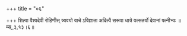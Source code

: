 +++
title = "०६"

+++
शिल्पा वैश्वदेवी रोहिणीस् त्र्यवयो वाचे ऽविज्ञाता अदित्यै सरूपा धात्रे वत्सतर्यो देवानां पत्नीभ्यः ॥म्स्_३,१३।६॥  
    
  
